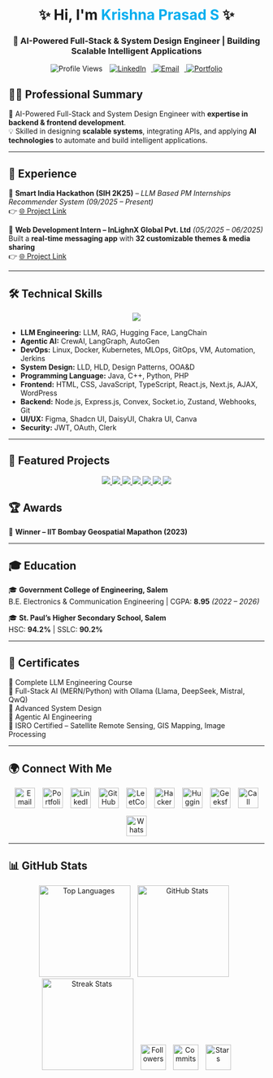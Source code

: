 <!-- PROFILE HEADER -->
<h1 align="center">✨ Hi, I'm <span style="color:#00AEEF;">Krishna Prasad S</span> ✨</h1>
<h3 align="center">🚀 AI-Powered Full-Stack & System Design Engineer | Building Scalable Intelligent Applications</h3>

<p align="center">
  <!-- Profile Views -->
  <img src="https://komarev.com/ghpvc/?username=krishna-prasad-ceo&label=Profile%20views&color=0e75b6&style=for-the-badge" alt="Profile Views" style="margin-right:10px;"/>
  
  <!-- LinkedIn -->
  <a href="https://www.linkedin.com/in/krishna-prasad-s-59133a280/" target="_blank">
    <img src="https://img.shields.io/badge/LinkedIn-Connect-blue?style=for-the-badge&logo=linkedin" alt="LinkedIn" style="margin-right:10px;"/>
  </a>
  
  <!-- Email -->
  <a href="mailto:krishnaprasadandco12@gmail.com">
    <img src="https://img.shields.io/badge/Email-Contact-red?style=for-the-badge&logo=gmail" alt="Email" style="margin-right:10px;"/>
  </a>

  <!-- Portfolio -->
  <a href="https://modern-uiux-ysbp.vercel.app/" target="_blank">
    <img src="https://img.shields.io/badge/Portfolio-View-green?style=for-the-badge&logo=vercel" alt="Portfolio"/>
  </a>
</p>


## 🧑‍💼 Professional Summary
🌟 AI-Powered Full-Stack and System Design Engineer with **expertise in backend & frontend development**.  
💡 Skilled in designing **scalable systems**, integrating APIs, and applying **AI technologies** to automate and build intelligent applications.  

---

## 💼 Experience
🔹 **Smart India Hackathon (SIH 2K25)** – *LLM Based PM Internships Recommender System* *(09/2025 – Present)*  
👉 [🌐 Project Link](https://krishna-coc-sih-pm-internship-recommender.hf.space/)  

🔹 **Web Development Intern – InLighnX Global Pvt. Ltd** *(05/2025 – 06/2025)*  
Built a **real-time messaging app** with **32 customizable themes & media sharing**  
👉 [🌐 Project Link](https://intern-project-rprx.onrender.com/)  

---

## 🛠️ Technical Skills
<p align="center">
  <img src="https://skillicons.dev/icons?i=java,python,cpp,php,html,css,js,ts,react,next,nodejs,express,mysql,mongodb,postgres,git,github,figma" />
</p>

- **LLM Engineering:** LLM, RAG, Hugging Face, LangChain  
- **Agentic AI:** CrewAI, LangGraph, AutoGen
- **DevOps:** Linux, Docker, Kubernetes, MLOps, GitOps, VM, Automation, Jerkins  
- **System Design:** LLD, HLD, Design Patterns, OOA&D
- **Programming Language:** Java, C++, Python, PHP
- **Frontend:** HTML, CSS, JavaScript, TypeScript, React.js, Next.js, AJAX, WordPress  
- **Backend:** Node.js, Express.js, Convex, Socket.io, Zustand, Webhooks, Git  
- **UI/UX:** Figma, Shadcn UI, DaisyUI, Chakra UI, Canva  
- **Security:** JWT, OAuth, Clerk  

---

## 🚀 Featured Projects

<p align="center">
  <!-- Roby_AI Trainer -->
  <a href="https://ai-trainer-flame.vercel.app/" target="_blank">
    <img src="https://img.shields.io/badge/Roby_AI%20Trainer-%F0%9F%A4%96-blueviolet?style=for-the-badge&logo=vercel&logoColor=white" />
  </a>
  
  <!-- Chatty -->
  <a href="https://intern-project-rprx.onrender.com/" target="_blank">
    <img src="https://img.shields.io/badge/Chatty%20Realtime%20App-%F0%9F%92%AC-orange?style=for-the-badge&logo=socket.io&logoColor=white" />
  </a>
  
  <!-- MasterClass -->
  <a href="https://master-class-lgj9.vercel.app/" target="_blank">
    <img src="https://img.shields.io/badge/MasterClass-%F0%9F%8F%86-red?style=for-the-badge&logo=next.js&logoColor=white" />
  </a>
  
  <!-- Portfolio Builder -->
  <a href="https://streak.infy.uk" target="_blank">
    <img src="https://img.shields.io/badge/Portfolio%20Builder-%F0%9F%93%9D-green?style=for-the-badge&logo=react&logoColor=white" />
  </a>
  
  <!-- SpotLight -->
  <a href="#" target="_blank">
    <img src="https://img.shields.io/badge/SpotLight%20Social%20App-%F0%9F%92%AB-yellow?style=for-the-badge&logo=instagram&logoColor=white" />
  </a>
  
  <!-- AI-Powered Engineering Team -->
  <a href="https://github.com/krishna-Prasad-CEO/software_agent" target="_blank">
    <img src="https://img.shields.io/badge/AI%20Engineering%20Team-%F0%9F%A4%96-purple?style=for-the-badge&logo=github&logoColor=white" />
  </a>
  
  <!-- MiniMe AI Agent -->
  <a href="https://krishna-coc-career-conversation.hf.space/" target="_blank">
    <img src="https://img.shields.io/badge/MiniMe%20AI%20Agent-%F0%9F%94%A5-pink?style=for-the-badge&logo=huggingface&logoColor=white" />
  </a>
</p>


## 🏆 Awards
🏅 **Winner – IIT Bombay Geospatial Mapathon (2023)**  

---

## 🎓 Education
🎓 **Government College of Engineering, Salem**  
B.E. Electronics & Communication Engineering | CGPA: **8.95** *(2022 – 2026)*  

🎓 **St. Paul’s Higher Secondary School, Salem**  
HSC: **94.2%** | SSLC: **90.2%**  

---

## 📜 Certificates
📖 Complete LLM Engineering Course  
📖 Full-Stack AI (MERN/Python) with Ollama (Llama, DeepSeek, Mistral, QwQ)  
📖 Advanced System Design  
📖 Agentic AI Engineering  
📖 ISRO Certified – Satellite Remote Sensing, GIS Mapping, Image Processing  

---

## 🌍 Connect With Me
<p align="center" style="display:flex; flex-wrap:wrap; justify-content:center; gap:15px;">

  <!-- Email -->
  <a href="mailto:krishnaprasadandco12@gmail.com" target="_blank">
    <img src="https://img.shields.io/badge/Email-krishnaprasadandco12@gmail.com-red?style=for-the-badge&logo=gmail" alt="Email" height="40"/>
  </a>

  <!-- Portfolio -->
  <a href="https://modern-uiux-ysbp.vercel.app/" target="_blank">
    <img src="https://img.shields.io/badge/Portfolio-View-green?style=for-the-badge&logo=vercel" alt="Portfolio" height="40"/>
  </a>

  <!-- LinkedIn -->
  <a href="https://www.linkedin.com/in/krishna-prasad-s-59133a280/" target="_blank">
    <img src="https://img.shields.io/badge/LinkedIn-Connect-blue?style=for-the-badge&logo=linkedin" alt="LinkedIn" height="40"/>
  </a>

  <!-- GitHub -->
  <a href="https://github.com/krishna-Prasad-CEO" target="_blank">
    <img src="https://img.shields.io/badge/GitHub-Profile-black?style=for-the-badge&logo=github" alt="GitHub" height="40"/>
  </a>

  <!-- LeetCode -->
  <a href="https://leetcode.com/u/Krishna_Prasad_S/" target="_blank">
    <img src="https://img.shields.io/badge/LeetCode-Profile-orange?style=for-the-badge&logo=leetcode" alt="LeetCode" height="40"/>
  </a>

  <!-- HackerRank -->
  <a href="https://www.hackerrank.com/profile/krishnaprasadan2" target="_blank">
    <img src="https://img.shields.io/badge/HackerRank-Profile-green?style=for-the-badge&logo=hackerrank" alt="HackerRank" height="40"/>
  </a>

  <!-- Hugging Face -->
  <a href="https://huggingface.co/krishna-coc/spaces" target="_blank">
    <img src="https://img.shields.io/badge/HuggingFace-Spaces-orange?style=for-the-badge&logo=huggingface" alt="Hugging Face" height="40"/>
  </a>

  <!-- GeeksforGeeks -->
  <a href="https://www.geeksforgeeks.org/user/krishnaprasm3t5/" target="_blank">
    <img src="https://img.shields.io/badge/GeeksforGeeks-Profile-green?style=for-the-badge&logo=geeksforgeeks" alt="GeeksforGeeks" height="40"/>
  </a>

  <!-- Phone/WhatsApp -->
  <a href="tel:+919489401725" target="_blank">
    <img src="https://img.shields.io/badge/Call-+91%209489401725-blue?style=for-the-badge&logo=phone" alt="Call" height="40"/>
  </a>
  <a href="https://wa.me/919345701613" target="_blank">
    <img src="https://img.shields.io/badge/WhatsApp-+91%209345701613-green?style=for-the-badge&logo=whatsapp" alt="WhatsApp" height="40"/>
  </a>

</p>


---

## 📊 GitHub Stats
<p align="center">
  <!-- Top Languages -->
  <img src="https://github-readme-stats.vercel.app/api/top-langs?username=krishna-prasad-ceo&show_icons=true&locale=en&layout=compact&theme=tokyonight" alt="Top Languages" height="180em" style="margin-right:10px"/>
  
  <!-- GitHub Stats -->
  <img src="https://github-readme-stats.vercel.app/api?username=krishna-prasad-ceo&show_icons=true&locale=en&theme=radical" alt="GitHub Stats" height="180em" style="margin-right:10px"/>
  
  <!-- Streak Stats -->
  <img src="https://github-readme-streak-stats.herokuapp.com/?user=krishna-prasad-ceo&theme=highcontrast" alt="Streak Stats" height="180em" style="margin-right:10px"/>
  
  <!-- Followers Badge -->
  <img src="https://img.shields.io/github/followers/krishna-prasad-ceo?label=Followers&style=for-the-badge&logo=github" alt="Followers" height="50em" style="margin-right:10px"/>
  
  <!-- Total Commits Badge -->
  <img src="https://img.shields.io/github/commit-activity/m/krishna-prasad-ceo?label=Commits&style=for-the-badge&logo=github" alt="Commits" height="50em" style="margin-right:10px"/>
  
  <!-- Top Starred Repo Badge -->
  <img src="https://img.shields.io/github/stars/krishna-prasad-ceo?label=Stars&style=for-the-badge&logo=github" alt="Stars" height="50em"/>
</p>

